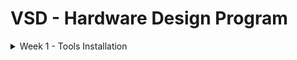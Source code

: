 # VSD - Hardware Design Program

<details>
  <summary>Week 1 - Tools Installation </summary>
  
  ## Ubuntu 22.04.5 LTS installation in a VirtualBox Machine
  <img alt="VBox" src="/images/OracleVBox-tamurae.png">
  
  ## Tools installation
  
  ### [Yosys](https://yosyshq.net/yosys/)
  ```
  $ sudo apt update
  $ sudo apt upgrade
  $ sudo apt install build-essential clang bison flex \
      libreadline-dev gawk tcl-dev libffi-dev git \
      graphviz xdot pkg-config python3 libboost-system-dev \
      libboost-python-dev libboost-filesystem-dev zlib1g-dev
  $ git clone https://github.com/YosysHQ/yosys.git
  $ cd yosys
  $ git submodule update --init
  $ make config-gcc
  $ make
  $ sudo make install
  ```
  <img alt="Yosys" src="/images/yosys.png">
  
  ### [Icarus Verilog (iverilog)](https://github.com/steveicarus/iverilog?tab=readme-ov-file#the-icarus-verilog-compilation-system)
  ```
  $ sudo apt install iverilog
  ```
  <img alt="Yosys" src="/images/iverilog.png">
  
  ### [GTKWave](https://github.com/gtkwave/gtkwave?tab=readme-ov-file#gtkwave)
  ```
  $ sudo apt install gtkwave
  ```
  <img alt="Yosys" src="/images/GTKWave.png">
  
  ### [OpenSTA](https://github.com/The-OpenROAD-Project/OpenSTA?tab=readme-ov-file#static-timing-analysis)
  ```
  $ sudo apt install cmake swig
  $ sudo apt install libeigen3-dev tcl-tclreadline
  $ tar -zxvf cudd-3.0.0.tar.gz
  $ cd cudd-3.0.0
  $ ./configure --prefix=/usr/local
  $ make
  $ sudo make install
  $ git clone https://github.com/parallaxsw/OpenSTA.git
  $ cd OpenSTA
  $ mkdir build
  $ cmake -DCUDD_DIR=/usr/local/ .
  $ make
  $ sudo make install
  ```
  <img alt="OpenSTA" src="/images/OpenSTA.png">
  
  ### [ngspice](https://ngspice.sourceforge.io/)
  ```
  $ tar -zxvf ngspice-44.2.tar.gz
  $ cd ngspice-44.2
  $ mkdir release
  $ cd release
  $ ../configure  --with-x --with-readline=yes --disable-debug
  $ make
  $ sudo make install
  ```
  <img alt="ngspice" src="/images/ngspice.png">
  
  ### [Magic VLSI](http://opencircuitdesign.com/magic/)
  ```
  $ sudo apt install m4 tcsh csh tcl-dev tk-dev libx11-dev \
      libcairo2-dev mesa-common-dev libglu1-mesa-dev libncurses-dev
  $ git clone https://github.com/RTimothyEdwards/magic
  $ cd magic
  $ ./configure
  $ make
  $ sudo make install
  ```
  <img alt="magic" src="/images/magic.png">
  
  ### [OpenLane](https://github.com/The-OpenROAD-Project/OpenLane)
  ```
  $ sudo apt install python3-venv python3-pip
  $ sudo apt install apt-transport-https ca-certificates curl software-properties-commonbeing 
  $ curl -fsSL https://download.docker.com/linux/ubuntu/gpg | sudo gpg --dearmor -o /usr/share/keyrings/docker-archive-keyring.gpg
  $ echo "deb [arch=amd64 signed-by=/usr/share/keyrings/docker-archive-keyring.gpg] https://download.docker.com/linux/ubuntu $(lsb_release -cs) stable" | sudo tee /etc/apt/sources.list.d/docker.list > /dev/null
  $ sudo apt update
  $ sudo apt install docker-ce docker-ce-cli containerd.io
  $ sudo docker run hello-world
  $ sudo groupadd docker
  $ sudo usermod -aG docker $USER
  $ sudo reboot 
  ```
  After reboot
  ```
  $ docker run hello-world
  ```
  <img alt="docker" src="/images/docker.png">
  
  ```
  $ git --version
  $ docker --version
  $ python3 --version
  $ python3 -m pip --version
  $ make --version
  $ python3 -m venv -h
  ```
  <img alt="versions" src="/images/versions.png">
  
  ```
  $ git clone https://github.com/The-OpenROAD-Project/OpenLane
  $ cd OpenLane
  $ make
  $ make test
  ```
  <img alt="OpenLane" src="/images/OpenLane.png">

</details>
